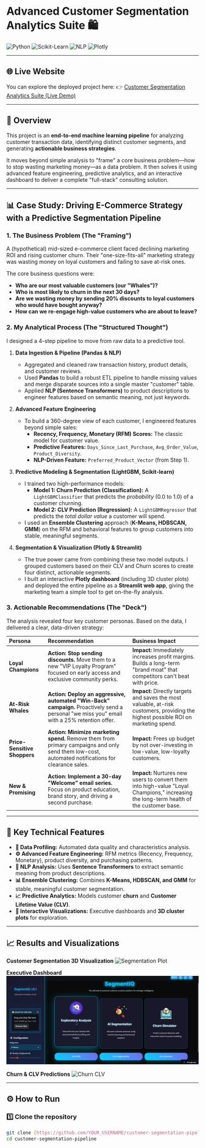 # Advanced Customer Segmentation Analytics Suite 🛍️

![Python](https://img.shields.io/badge/Python-3.9%2B-blue.svg)
![Scikit-Learn](https://img.shields.io/badge/scikit--learn-1.x-brightgreen.svg)
![NLP](https://img.shields.io/badge/NLP-SentenceTransformers-orange.svg)
![Plotly](https://img.shields.io/badge/Plotly-Interactive-blueviolet.svg)

---

## 🌐 Live Website

You can explore the deployed project here:
👉 [Customer Segmentation Analytics Suite (Live Demo)](https://customer-segmentation-analytics-main-final.streamlit.app/)

---

## 📖 Overview

This project is an **end-to-end machine learning pipeline** for analyzing customer transaction data, identifying distinct customer segments, and generating **actionable business strategies**.

It moves beyond simple analysis to "frame" a core business problem—how to stop wasting marketing money—as a data problem. It then solves it using advanced feature engineering, predictive analytics, and an interactive dashboard to deliver a complete "full-stack" consulting solution.

---

## 📊 Case Study: Driving E-Commerce Strategy with a Predictive Segmentation Pipeline

### 1. The Business Problem (The "Framing")

A (hypothetical) mid-sized e-commerce client faced declining marketing ROI and rising customer churn. Their "one-size-fits-all" marketing strategy was wasting money on loyal customers and failing to save at-risk ones.

The core business questions were:
* **Who are our most valuable customers (our "Whales")?**
* **Who is most likely to churn in the next 30 days?**
* **Are we wasting money by sending 20% discounts to loyal customers who would have bought anyway?**
* **How can we re-engage high-value customers who are about to leave?**

### 2. My Analytical Process (The "Structured Thought")

I designed a 4-step pipeline to move from raw data to a predictive tool.

1.  **Data Ingestion & Pipeline (Pandas & NLP)**
    * Aggregated and cleaned raw transaction history, product details, and customer reviews.
    * Used **Pandas** to build a robust ETL pipeline to handle missing values and merge disparate sources into a single master "customer" table.
    * Applied **NLP (Sentence Transformers)** to product descriptions to engineer features based on semantic meaning, not just keywords.

2.  **Advanced Feature Engineering**
    * To build a 360-degree view of each customer, I engineered features beyond simple sales:
        * **Recency, Frequency, Monetary (RFM) Scores:** The classic model for customer value.
        * **Predictive Features:** `Days_Since_Last_Purchase`, `Avg_Order_Value`, `Product_Diversity`.
        * **NLP-Driven Feature:** `Preferred_Product_Vector` (from Step 1).

3.  **Predictive Modeling & Segmentation (LightGBM, Scikit-learn)**
    * I trained two high-performance models:
        * **Model 1: Churn Prediction (Classification):** A `LightGBMClassifier` that predicts the *probability* (0.0 to 1.0) of a customer churning.
        * **Model 2: CLV Prediction (Regression):** A `LightGBMRegressor` that predicts the *total dollar value* a customer will spend.
    * I used an **Ensemble Clustering** approach (**K-Means, HDBSCAN, GMM**) on the RFM and behavioral features to group customers into stable, meaningful segments.

4.  **Segmentation & Visualization (Plotly & Streamlit)**
    * The true power came from combining these two model outputs. I grouped customers based on their CLV and Churn scores to create four distinct, actionable segments.
    * I built an interactive **Plotly dashboard** (including 3D cluster plots) and deployed the entire pipeline as a **Streamlit web app**, giving the marketing team a simple tool to get on-the-fly analysis.

### 3. Actionable Recommendations (The "Deck")

The analysis revealed four key customer personas. Based on the data, I delivered a clear, data-driven strategy:

| Persona | Recommendation | Business Impact |
| :--- | :--- | :--- |
| **Loyal Champions** | **Action:** **Stop sending discounts.** Move them to a new "VIP Loyalty Program" focused on early access and exclusive community perks. | **Impact:** Immediately increases profit margins. Builds a long-term "brand moat" that competitors can't beat with price. |
| **At-Risk Whales** | **Action:** **Deploy an aggressive, automated "Win-Back" campaign.** Proactively send a personal "we miss you" email with a 25% retention offer. | **Impact:** Directly targets and saves the most valuable, at-risk customers, providing the highest possible ROI on marketing spend. |
| **Price-Sensitive Shoppers** | **Action:** **Minimize marketing spend.** Remove them from primary campaigns and only send them low-cost, automated notifications for clearance sales. | **Impact:** Frees up budget by not over-investing in low-value, low-loyalty customers. |
| **New & Promising** | **Action:** **Implement a 30-day "Welcome" email series.** Focus on product education, brand story, and driving a second purchase. | **Impact:** Nurtures new users to convert them into high-value "Loyal Champions," increasing the long-term health of the customer base. |

---

## 🚀 Key Technical Features

* **🔎 Data Profiling:** Automated data quality and characteristics analysis.
* **⚙️ Advanced Feature Engineering:** RFM metrics (Recency, Frequency, Monetary), product diversity, and purchasing patterns.
* **🧠 NLP Analysis:** Uses **Sentence Transformers** to extract semantic meaning from product descriptions.
* **📊 Ensemble Clustering:** Combines **K-Means, HDBSCAN, and GMM** for stable, meaningful customer segmentation.
* **📈 Predictive Analytics:** Models customer **churn** and **Customer Lifetime Value (CLV)**.
* **🎨 Interactive Visualizations:** Executive dashboards and **3D cluster plots** for exploration.

---

## 📈 Results and Visualizations

**Customer Segmentation 3D Visualization**
![Segmentation Plot]()

**Executive Dashboard**
![Dashboard](https://github.com/rishabh9843/Customer-Segmentation-Analytics-main-final/blob/main/image.png)

**Churn & CLV Predictions**
![Churn CLV](images/churn_clv_predictions.png)

---

## ⚙️ How to Run

### 1️⃣ Clone the repository

```bash
git clone [https://github.com/YOUR_USERNAME/customer-segmentation-pipeline.git](https://github.com/YOUR_USERNAME/customer-segmentation-pipeline.git)
cd customer-segmentation-pipeline


